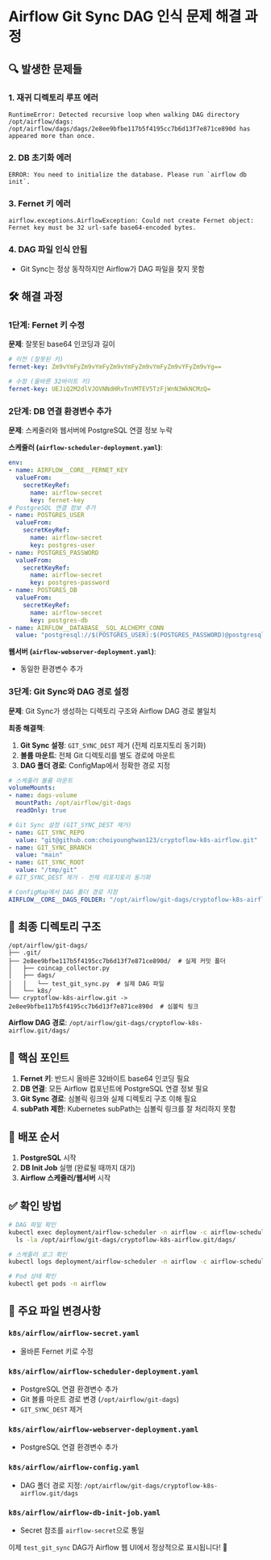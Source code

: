# Airflow Git Sync DAG 인식 문제 해결 과정

## 🔍 발생한 문제들

### 1. 재귀 디렉토리 루프 에러
```
RuntimeError: Detected recursive loop when walking DAG directory /opt/airflow/dags: 
/opt/airflow/dags/dags/2e8ee9bfbe117b5f4195cc7b6d13f7e871ce890d has appeared more than once.
```

### 2. DB 초기화 에러
```
ERROR: You need to initialize the database. Please run `airflow db init`.
```

### 3. Fernet 키 에러
```
airflow.exceptions.AirflowException: Could not create Fernet object: 
Fernet key must be 32 url-safe base64-encoded bytes.
```

### 4. DAG 파일 인식 안됨
- Git Sync는 정상 동작하지만 Airflow가 DAG 파일을 찾지 못함

## 🛠 해결 과정

### 1단계: Fernet 키 수정
**문제**: 잘못된 base64 인코딩과 길이
```yaml
# 이전 (잘못된 키)
fernet-key: Zm9vYmFyZm9vYmFyZm9vYmFyZm9vYmFyZm9vYFyZm9vYg==

# 수정 (올바른 32바이트 키)  
fernet-key: UEJiQ2M2dlVJOVNNdHRvTnVMTEV5TzFjWnN3WkNCMzQ=
```

### 2단계: DB 연결 환경변수 추가
**문제**: 스케줄러와 웹서버에 PostgreSQL 연결 정보 누락

**스케줄러 (`airflow-scheduler-deployment.yaml`)**:
```yaml
env:
- name: AIRFLOW__CORE__FERNET_KEY
  valueFrom:
    secretKeyRef:
      name: airflow-secret
      key: fernet-key
# PostgreSQL 연결 정보 추가
- name: POSTGRES_USER
  valueFrom:
    secretKeyRef:
      name: airflow-secret
      key: postgres-user
- name: POSTGRES_PASSWORD
  valueFrom:
    secretKeyRef:
      name: airflow-secret
      key: postgres-password
- name: POSTGRES_DB
  valueFrom:
    secretKeyRef:
      name: airflow-secret
      key: postgres-db
- name: AIRFLOW__DATABASE__SQL_ALCHEMY_CONN
  value: "postgresql://$(POSTGRES_USER):$(POSTGRES_PASSWORD)@postgresql-service:5432/$(POSTGRES_DB)"
```

**웹서버 (`airflow-webserver-deployment.yaml`)**:
- 동일한 환경변수 추가

### 3단계: Git Sync와 DAG 경로 설정
**문제**: Git Sync가 생성하는 디렉토리 구조와 Airflow DAG 경로 불일치

**최종 해결책**:
1. **Git Sync 설정**: `GIT_SYNC_DEST` 제거 (전체 리포지토리 동기화)
2. **볼륨 마운트**: 전체 Git 디렉토리를 별도 경로에 마운트
3. **DAG 폴더 경로**: ConfigMap에서 정확한 경로 지정

```yaml
# 스케줄러 볼륨 마운트
volumeMounts:
- name: dags-volume
  mountPath: /opt/airflow/git-dags
  readOnly: true

# Git Sync 설정 (GIT_SYNC_DEST 제거)
- name: GIT_SYNC_REPO
  value: "git@github.com:choiyounghwan123/cryptoflow-k8s-airflow.git"
- name: GIT_SYNC_BRANCH
  value: "main"
- name: GIT_SYNC_ROOT
  value: "/tmp/git"
# GIT_SYNC_DEST 제거 - 전체 리포지토리 동기화
```

```yaml
# ConfigMap에서 DAG 폴더 경로 지정
AIRFLOW__CORE__DAGS_FOLDER: "/opt/airflow/git-dags/cryptoflow-k8s-airflow.git/dags"
```

## 📁 최종 디렉토리 구조

```
/opt/airflow/git-dags/
├── .git/
├── 2e8ee9bfbe117b5f4195cc7b6d13f7e871ce890d/  # 실제 커밋 폴더
│   ├── coincap_collector.py
│   ├── dags/
│   │   └── test_git_sync.py  # 실제 DAG 파일
│   └── k8s/
└── cryptoflow-k8s-airflow.git -> 2e8ee9bfbe117b5f4195cc7b6d13f7e871ce890d  # 심볼릭 링크
```

**Airflow DAG 경로**: `/opt/airflow/git-dags/cryptoflow-k8s-airflow.git/dags/`

## 🎯 핵심 포인트

1. **Fernet 키**: 반드시 올바른 32바이트 base64 인코딩 필요
2. **DB 연결**: 모든 Airflow 컴포넌트에 PostgreSQL 연결 정보 필요
3. **Git Sync 경로**: 심볼릭 링크와 실제 디렉토리 구조 이해 필요
4. **subPath 제한**: Kubernetes subPath는 심볼릭 링크를 잘 처리하지 못함

## 🚀 배포 순서

1. **PostgreSQL** 시작
2. **DB Init Job** 실행 (완료될 때까지 대기)
3. **Airflow 스케줄러/웹서버** 시작

## ✅ 확인 방법

```bash
# DAG 파일 확인
kubectl exec deployment/airflow-scheduler -n airflow -c airflow-scheduler -- \
  ls -la /opt/airflow/git-dags/cryptoflow-k8s-airflow.git/dags/

# 스케줄러 로그 확인
kubectl logs deployment/airflow-scheduler -n airflow -c airflow-scheduler --tail=20

# Pod 상태 확인
kubectl get pods -n airflow
```

## 📝 주요 파일 변경사항

### `k8s/airflow/airflow-secret.yaml`
- 올바른 Fernet 키로 수정

### `k8s/airflow/airflow-scheduler-deployment.yaml`
- PostgreSQL 연결 환경변수 추가
- Git 볼륨 마운트 경로 변경 (`/opt/airflow/git-dags`)
- `GIT_SYNC_DEST` 제거

### `k8s/airflow/airflow-webserver-deployment.yaml`
- PostgreSQL 연결 환경변수 추가

### `k8s/airflow/airflow-config.yaml`
- DAG 폴더 경로 지정: `/opt/airflow/git-dags/cryptoflow-k8s-airflow.git/dags`

### `k8s/airflow/airflow-db-init-job.yaml`
- Secret 참조를 `airflow-secret`으로 통일

이제 `test_git_sync` DAG가 Airflow 웹 UI에서 정상적으로 표시됩니다! 🎉
